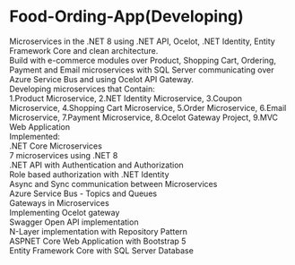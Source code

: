 # Food-Ording-App(Developing)
Microservices in the .NET 8 using .NET API, Ocelot, .NET Identity, Entity Framework Core and clean architecture.  
Build with e-commerce modules over Product, Shopping Cart, Ordering, Payment and Email microservices with SQL Server communicating over Azure Service Bus and using Ocelot API Gateway.  
Developing microservices that Contain:  
1.Product Microservice, 2.NET Identity Microservice, 3.Coupon Microservice, 4.Shopping Cart Microservice, 5.Order Microservice, 6.Email Microservice, 7.Payment Microservice, 8.Ocelot Gateway Project, 9.MVC Web Application  
Implemented:  
.NET Core Microservices  
7 microservices using .NET 8  
.NET API with Authentication and Authorization  
Role based authorization with .NET Identity  
Async and Sync communication between Microservices  
Azure Service Bus - Topics and Queues  
Gateways in Microservices  
Implementing Ocelot gateway  
Swagger Open API implementation  
N-Layer implementation with Repository Pattern  
ASPNET Core Web Application with Bootstrap 5  
Entity Framework Core with SQL Server Database  

